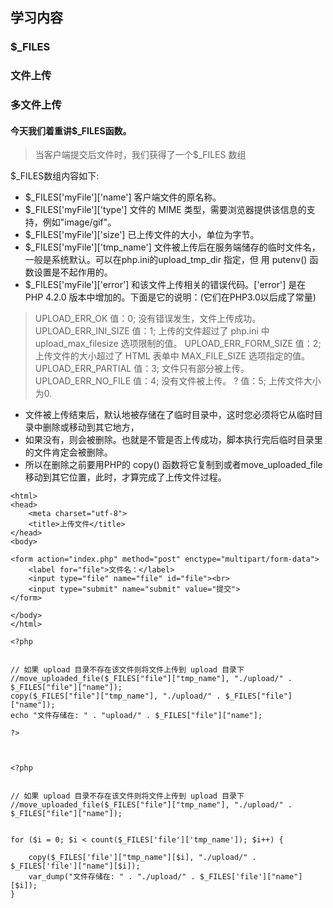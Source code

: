## 学习内容

### $_FILES

### 文件上传

### 多文件上传



#### 今天我们着重讲$_FILES函数。 
> 当客户端提交后文件时，我们获得了一个$_FILES 数组 

$_FILES数组内容如下: 
* $_FILES['myFile']['name'] 客户端文件的原名称。 
* $_FILES['myFile']['type'] 文件的 MIME 类型，需要浏览器提供该信息的支持，例如"image/gif"。 
* $_FILES['myFile']['size'] 已上传文件的大小，单位为字节。 
* $_FILES['myFile']['tmp_name'] 文件被上传后在服务端储存的临时文件名，一般是系统默认。可以在php.ini的upload_tmp_dir 指定，但 用 putenv() 函数设置是不起作用的。 
* $_FILES['myFile']['error'] 和该文件上传相关的错误代码。['error'] 是在 PHP 4.2.0 版本中增加的。下面是它的说明：(它们在PHP3.0以后成了常量) 

> UPLOAD_ERR_OK 
值：0; 没有错误发生，文件上传成功。 
> UPLOAD_ERR_INI_SIZE 
值：1; 上传的文件超过了 php.ini 中 upload_max_filesize 选项限制的值。 
> UPLOAD_ERR_FORM_SIZE 
值：2; 上传文件的大小超过了 HTML 表单中 MAX_FILE_SIZE 选项指定的值。 
> UPLOAD_ERR_PARTIAL 
值：3; 文件只有部分被上传。 
> UPLOAD_ERR_NO_FILE 
值：4; 没有文件被上传。 
? 值：5; 上传文件大小为0. 

* 文件被上传结束后，默认地被存储在了临时目录中，这时您必须将它从临时目录中删除或移动到其它地方，
* 如果没有，则会被删除。也就是不管是否上传成功，脚本执行完后临时目录里的文件肯定会被删除。
* 所以在删除之前要用PHP的 copy() 函数将它复制到或者move_uploaded_file移动到其它位置，此时，才算完成了上传文件过程。


``` 
<html>
<head>
    <meta charset="utf-8">
    <title>上传文件</title>
</head>
<body>

<form action="index.php" method="post" enctype="multipart/form-data">
    <label for="file">文件名：</label>
    <input type="file" name="file" id="file"><br>
    <input type="submit" name="submit" value="提交">
</form>

</body>
</html>

<?php


// 如果 upload 目录不存在该文件则将文件上传到 upload 目录下
//move_uploaded_file($_FILES["file"]["tmp_name"], "./upload/" . $_FILES["file"]["name"]);
copy($_FILES["file"]["tmp_name"], "./upload/" . $_FILES["file"]["name"]);
echo "文件存储在: " . "upload/" . $_FILES["file"]["name"];

?>



```


``` 
<?php


// 如果 upload 目录不存在该文件则将文件上传到 upload 目录下
//move_uploaded_file($_FILES["file"]["tmp_name"], "./upload/" . $_FILES["file"]["name"]);


for ($i = 0; $i < count($_FILES['file']['tmp_name']); $i++) {

    copy($_FILES['file']["tmp_name"][$i], "./upload/" . $_FILES['file']["name"][$i]);
    var_dump("文件存储在: " . "./upload/" . $_FILES['file']["name"][$i]);
}


```
